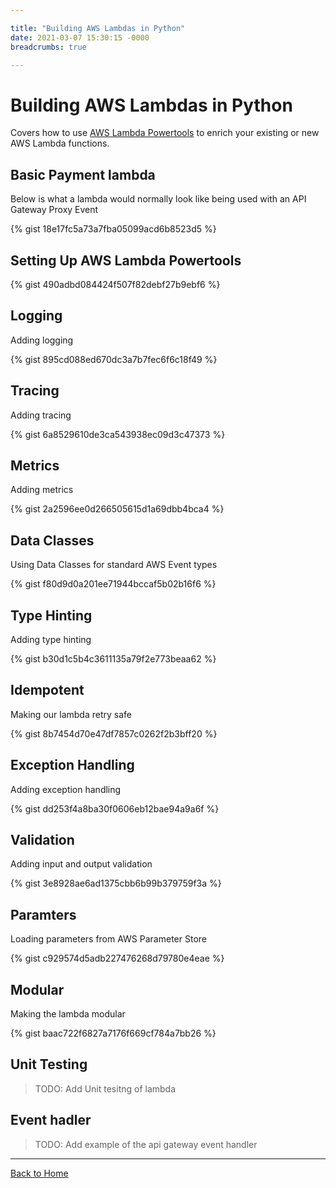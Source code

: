 ```yaml
---

title: "Building AWS Lambdas in Python"
date: 2021-03-07 15:30:15 -0000
breadcrumbs: true

---
```


# Building AWS Lambdas in Python

Covers how to use [AWS Lambda Powertools](https://awslabs.github.io/aws-lambda-powertools-python/) to enrich your existing or new AWS Lambda functions.


## Basic Payment lambda

Below is what a lambda would normally look like being used with an API Gateway Proxy Event

{% gist 18e17fc5a73a7fba05099acd6b8523d5 %}


## Setting Up AWS Lambda Powertools

{% gist 490adbd084424f507f82debf27b9ebf6 %}


## Logging

Adding logging

{% gist 895cd088ed670dc3a7b7fec6f6c18f49 %}


## Tracing

Adding tracing 

{% gist 6a8529610de3ca543938ec09d3c47373 %}

## Metrics

Adding metrics

{% gist 2a2596ee0d266505615d1a69dbb4bca4 %}

## Data Classes

Using Data Classes for standard AWS Event types

{% gist f80d9d0a201ee71944bccaf5b02b16f6 %}

## Type Hinting

Adding type hinting

{% gist b30d1c5b4c3611135a79f2e773beaa62 %}

## Idempotent

Making our lambda retry safe

{% gist 8b7454d70e47df7857c0262f2b3bff20 %}

## Exception Handling

Adding exception handling

{% gist dd253f4a8ba30f0606eb12bae94a9a6f %}

## Validation

Adding input and output validation

{% gist 3e8928ae6ad1375cbb6b99b379759f3a %}

## Paramters

Loading parameters from AWS Parameter Store

{% gist c929574d5adb227476268d79780e4eae %}

## Modular

Making the lambda modular

{% gist baac722f6827a7176f669cf784a7bb26 %}

## Unit Testing

> TODO: Add Unit tesitng of lambda

## Event hadler

> TODO: Add example of the api gateway event handler

---

[Back to Home](/)

